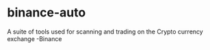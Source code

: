 # binance-auto

A suite of tools used for scanning and trading on the Crypto currency exchange -Binance
